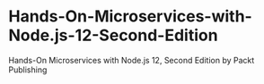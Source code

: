 # Hands-On-Microservices-with-Node.js-12-Second-Edition
Hands-On Microservices with Node.js 12, Second Edition by Packt Publishing 
